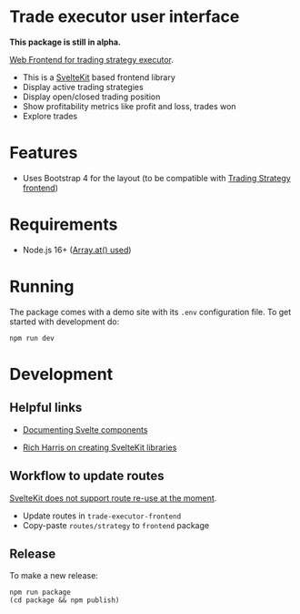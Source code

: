 # Trade executor user interface

**This package is still in alpha.**

 [Web Frontend for trading strategy executor](https://github.com/tradingstrategy-ai/trade-executor). 
 
 - This is a [SvelteKit](https://kit.svelte.dev/) based frontend library
 - Display active trading strategies
 - Display open/closed trading position
 - Show profitability metrics like profit and loss, trades won
 - Explore trades

# Features

- Uses Bootstrap 4 for the layout (to be compatible with [Trading Strategy frontend](https://github.com/tradingstrategy-ai/frontend))

# Requirements

- Node.js 16+ ([Array.at() used](https://developer.mozilla.org/en-US/docs/Web/JavaScript/Reference/Global_Objects/Array/at))

# Running

The package comes with a demo site with its `.env` configuration file.
To get started with development do:

```
npm run dev
```

# Development

## Helpful links

- [Documenting Svelte components](https://svelte.dev/faq#how-do-i-document-my-components)

- [Rich Harris on creating SvelteKit libraries](https://www.youtube.com/watch?v=qD6Pmp45sO4&t=30s)

## Workflow to update routes

[SvelteKit does not support route re-use at the moment](https://stackoverflow.com/questions/71728342/creating-sveltekit-library-with-reusable-routes).

- Update routes in `trade-executor-frontend`
- Copy-paste `routes/strategy` to `frontend` package

## Release 

To make a new release:

```shell
npm run package 
(cd package && npm publish)
```